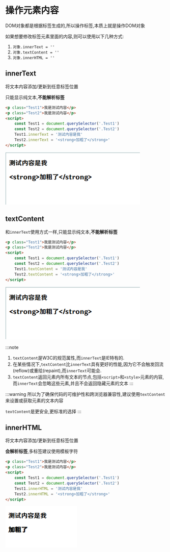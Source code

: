 # 操作元素内容

DOM对象都是根据标签生成的,所以操作标签,本质上就是操作DOM对象

如果想要修改标签元素里面的内容,则可以使用以下几种方式:

1. `对象.innerText = ''`
2. `对象.textContent = ''`
3. `对象.innerHTML = ''`

## innerText

将文本内容添加/更新到任意标签位置

只能显示纯文本,**不能解析标签**

```html
<p class="Test1">我是测试内容</p>
<p class="Test2">我是测试内容</p>
<script>
    const Test1 = document.querySelector('.Test1')
    const Test2 = document.querySelector('.Test2')
    Test1.innerText = '测试内容是我'
  	Test2.innerText = '<strong>加粗了</strong>'
</script>
```

![73f22929e97034aeeebc4e2e18b99f3c145f58ce](Assets/73f22929e97034aeeebc4e2e18b99f3c145f58ce.png)

## textContent

和`innerText`使用方式一样,只能显示纯文本,**不能解析标签**

```html
<p class="Test1">我是测试内容</p>
<p class="Test2">我是测试内容</p>
<script>
    const Test1 = document.querySelector('.Test1')
    const Test2 = document.querySelector('.Test2')
    Test1.textContent = '测试内容是我'
  	Test2.textContent = '<strong>加粗了</strong>'
</script>
```

![73f22929e97034aeeebc4e2e18b99f3c145f58ce](Assets/73f22929e97034aeeebc4e2e18b99f3c145f58ce.png)

:::note
1. `textContent`是W3C的规范属性,而`innerText`是IE特有的.
2. 在某些情况下,`textContent`比`innerText`具有更好的性能,因为它不会触发回流(reflow)或重绘(repaint),而`innerText`可能会.
3. `textContent`返回元素内所有文本的节点,包括`<script>`和`<style>`元素的内容,而`innerText`会忽略这些元素,并且不会返回隐藏元素的文本
:::

:::warning
所以为了确保代码的可维护性和跨浏览器兼容性,建议使用`textContent`来设置或获取元素的文本内容

`textContent`是更安全,更标准的选择
:::

## innerHTML

将文本内容添加/更新到任意标签位置

**会解析标签**,多标签建议使用模板字符

```html
<p class="Test1">我是测试内容</p>
<p class="Test2">我是测试内容</p>
<script>
    const Test1 = document.querySelector('.Test1')
    const Test2 = document.querySelector('.Test2')
    Test1.innerHTML = '测试内容是我'
    Test2.innerHTML = '<strong>加粗了</strong>'
</script>
```

![1f1ef4348f0356895074f81ca13e2fa35e9462d5](Assets/1f1ef4348f0356895074f81ca13e2fa35e9462d5.png)
